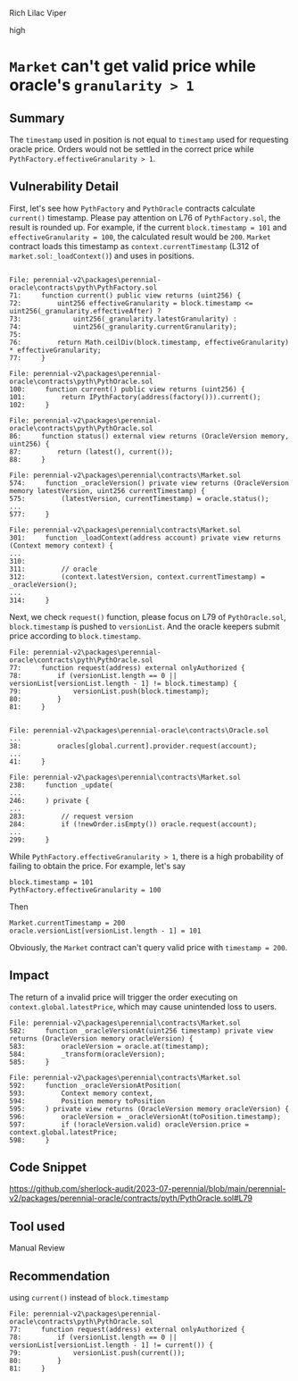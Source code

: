 Rich Lilac Viper

high

# ````Market```` can't get valid price while oracle's ````granularity > 1````
## Summary
The ````timestamp```` used in position is not equal to ````timestamp```` used for requesting oracle price. Orders  would not be settled in the correct price while ````PythFactory.effectiveGranularity > 1````.

## Vulnerability Detail
First, let's see how ````PythFactory```` and ````PythOracle````  contracts calculate ````current()```` timestamp. Please pay attention on L76 of ````PythFactory.sol````, the result is rounded up. For example, if the current ````block.timestamp = 101```` and ````effectiveGranularity = 100````, the calculated result would be ````200````. ````Market```` contract loads this timestamp as ````context.currentTimestamp```` (L312 of ````market.sol:_loadContext()````) and uses in positions.
```solidity

File: perennial-v2\packages\perennial-oracle\contracts\pyth\PythFactory.sol
71:     function current() public view returns (uint256) {
72:         uint256 effectiveGranularity = block.timestamp <= uint256(_granularity.effectiveAfter) ?
73:             uint256(_granularity.latestGranularity) :
74:             uint256(_granularity.currentGranularity);
75: 
76:         return Math.ceilDiv(block.timestamp, effectiveGranularity) * effectiveGranularity;
77:     }

File: perennial-v2\packages\perennial-oracle\contracts\pyth\PythOracle.sol
100:     function current() public view returns (uint256) {
101:         return IPythFactory(address(factory())).current();
102:     }

File: perennial-v2\packages\perennial-oracle\contracts\pyth\PythOracle.sol
86:     function status() external view returns (OracleVersion memory, uint256) {
87:         return (latest(), current());
88:     }

File: perennial-v2\packages\perennial\contracts\Market.sol
574:     function _oracleVersion() private view returns (OracleVersion memory latestVersion, uint256 currentTimestamp) {
575:         (latestVersion, currentTimestamp) = oracle.status();
...
577:     }

File: perennial-v2\packages\perennial\contracts\Market.sol
301:     function _loadContext(address account) private view returns (Context memory context) {
...
310: 
311:         // oracle
312:         (context.latestVersion, context.currentTimestamp) = _oracleVersion();
...
314:     }

```

Next, we check ````request()```` function, please focus on L79 of ````PythOracle.sol````, ````block.timestamp```` is pushed to ````versionList````. And the oracle keepers submit price according to ````block.timestamp````.
```solidity
File: perennial-v2\packages\perennial-oracle\contracts\pyth\PythOracle.sol
77:     function request(address) external onlyAuthorized {
78:         if (versionList.length == 0 || versionList[versionList.length - 1] != block.timestamp) {
79:             versionList.push(block.timestamp);
80:         }
81:     }


File: perennial-v2\packages\perennial-oracle\contracts\Oracle.sol
...
38:         oracles[global.current].provider.request(account);
...
41:     }

File: perennial-v2\packages\perennial\contracts\Market.sol
238:     function _update(
...
246:     ) private {
...
283:         // request version
284:         if (!newOrder.isEmpty()) oracle.request(account);
...
299:     }

```

While ````PythFactory.effectiveGranularity > 1````, there is a high probability of failing to obtain the price.
For example, let's say
```solidity
block.timestamp = 101
PythFactory.effectiveGranularity = 100
```
Then
```solidity
Market.currentTimestamp = 200
oracle.versionList[versionList.length - 1] = 101
```

Obviously, the ````Market```` contract can't query valid price with ````timestamp = 200````.


## Impact
The return of a invalid price will trigger the order executing  on ````context.global.latestPrice````, which may cause unintended loss to users.

```solidity
File: perennial-v2\packages\perennial\contracts\Market.sol
582:     function _oracleVersionAt(uint256 timestamp) private view returns (OracleVersion memory oracleVersion) {
583:         oracleVersion = oracle.at(timestamp);
584:         _transform(oracleVersion);
585:     }

File: perennial-v2\packages\perennial\contracts\Market.sol
592:     function _oracleVersionAtPosition(
593:         Context memory context,
594:         Position memory toPosition
595:     ) private view returns (OracleVersion memory oracleVersion) {
596:         oracleVersion = _oracleVersionAt(toPosition.timestamp);
597:         if (!oracleVersion.valid) oracleVersion.price = context.global.latestPrice;
598:     }

```

## Code Snippet
https://github.com/sherlock-audit/2023-07-perennial/blob/main/perennial-v2/packages/perennial-oracle/contracts/pyth/PythOracle.sol#L79

## Tool used

Manual Review

## Recommendation
using ````current()```` instead of ````block.timestamp````
```solidity
File: perennial-v2\packages\perennial-oracle\contracts\pyth\PythOracle.sol
77:     function request(address) external onlyAuthorized {
78:         if (versionList.length == 0 || versionList[versionList.length - 1] != current()) {
79:             versionList.push(current());
80:         }
81:     }
```